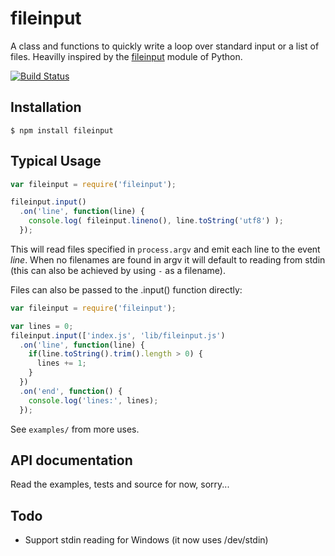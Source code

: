 fileinput
=========

A class and functions to quickly write a loop over standard input or a list of
files. Heavilly inspired by the [fileinput][py-fileinput] module of Python.

[![Build Status](https://travis-ci.org/koenbollen/node-fileinput.svg?branch=master)](https://travis-ci.org/koenbollen/node-fileinput)

Installation
------------

    $ npm install fileinput


Typical Usage
-------------

```js
var fileinput = require('fileinput');

fileinput.input()
  .on('line', function(line) {
  	console.log( fileinput.lineno(), line.toString('utf8') );
  });
```

This will read files specified in `process.argv` and emit each line to the
event _line_. When no filenames are found in argv it will default to reading
from stdin (this can also be achieved by using `-` as a filename).

Files can also be passed to the .input() function directly:

```js
var fileinput = require('fileinput');

var lines = 0;
fileinput.input(['index.js', 'lib/fileinput.js')
  .on('line', function(line) {
    if(line.toString().trim().length > 0) {
      lines += 1;
    }
  })
  .on('end', function() {
    console.log('lines:', lines);
  });
```

See `examples/` from more uses.


API documentation
-----------------

Read the examples, tests and source for now, sorry...



Todo
----

 * Support stdin reading for Windows (it now uses /dev/stdin)


[py-fileinput]: https://docs.python.org/3/library/fileinput.html "11.3. fileinput — Iterate over lines from multiple input streams"
